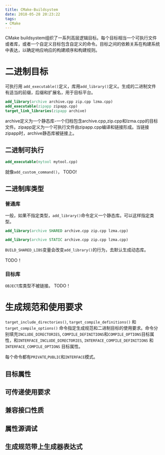 ```yaml
---
title: CMake-Buildsystem
date: 2018-05-28 20:23:22
tags:
- CMake
---
```


CMake buildsystem组织了一系列高层逻辑目标。每个目标相当一个可执行文件或者库，或者一个自定义目标包含自定义的命令。目标之间的依赖关系在构建系统中表达，以确定响应响应的构建顺序和构建规则。 

# 二进制目标

可执行用 `add_executable()`定义，库用`add_library()`定义。生成的二进制文件有适当的前缀，后缀和扩展名，用于目标平台。

```cmake
add_library(archive archive.cpp zip.cpp lzma.cpp)
add_executable(zipapp zipapp.cpp)
target_link_libraries(zipapp archive)
```

archive定义为一个静态库-一个归档包含archive.cpp,zip.cpp和lzma.cpp的目标文件。zipapp定义为一个可执行文件由zipapp.cpp编译和链接形成。当链接zipapp时，archive静态库被链接上。

## 二进制可执行

```cmake
add_executable(mytool mytool.cpp)
```

就像`add_custom_command()`，
TODO!

## 二进制库类型

### 普通库

一般，如果不指定类型，`add_library()`命令定义一个静态库。可以这样指定类型。

```cmake
add_library(archive SHARED archive.cpp zip.cpp lzma.cpp)
```

```cmake
add_library(archive STATIC archive.cpp zip.cpp lzma.cpp)
```

`BUILD_SHARED_LIBS`变量会改变`add_library()`的行为，去默认生成动态库。

TODO！

### 目标库

`OBJECT`库类型不被链接。
TODO！

# 生成规范和使用要求

`target_include_directories()`, `target_compile_definitions()` 和 `target_compile_options()` 命令指定生成规范和二进制目标的使用要求。命令分别填充`INCLUDE_DIRECTORIES`, `COMPILE_DEFINITIONS`和`COMPILE_OPTIONS`目标属性，和`INTERFACE_INCLUDE_DIRECTORIES`, `INTERFACE_COMPILE_DEFINITIONS` 和 `INTERFACE_COMPILE_OPTIONS` 目标属性。

每个命令都有`PRIVATE`,`PUBLIC`和`INTERFACE`模式。

## 目标属性

## 可传递使用要求

## 兼容接口性质

## 属性源调试

## 生成规范带上生成器表达式


